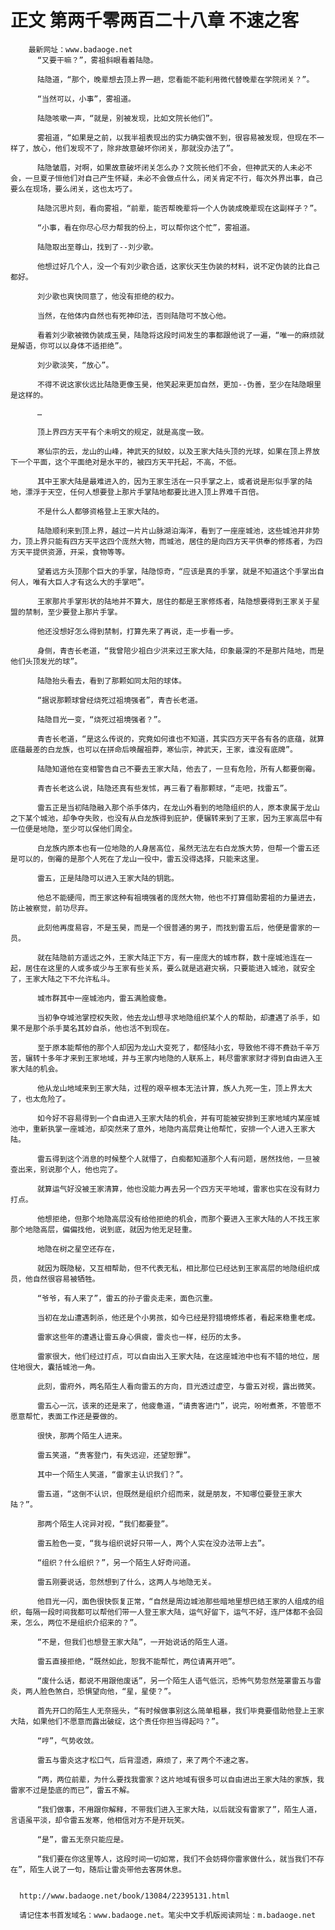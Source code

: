 # 正文 第两千零两百二十八章 不速之客
        最新网址：www.badaoge.net
          “又要干嘛？”，雾祖斜眼看着陆隐。
      
          陆隐道，“那个，晚辈想去顶上界一趟，您看能不能利用微代替晚辈在学院闭关？”。
      
          “当然可以，小事”，雾祖道。
      
          陆隐咳嗽一声，“就是，别被发现，比如文院长他们”。
      
          雾祖道，“如果是之前，以我半祖表现出的实力确实做不到，很容易被发现，但现在不一样了，放心，他们发现不了，除非故意破坏你闭关，那就没办法了”。
      
          陆隐皱眉，对啊，如果故意破坏闭关怎么办？文院长他们不会，但神武天的人未必不会，一旦夏子恒他们对自己产生怀疑，未必不会做点什么，闭关肯定不行，每次外界出事，自己要么在现场，要么闭关，这也太巧了。
      
          陆隐沉思片刻，看向雾祖，“前辈，能否帮晚辈将一个人伪装成晚辈现在这副样子？”。
      
          “小事，看在你尽心尽力帮我的份上，可以帮你这个忙”，雾祖道。
      
          陆隐取出至尊山，找到了--刘少歌。
      
          他想过好几个人，没一个有刘少歌合适，这家伙天生伪装的材料，说不定伪装的比自己都好。
      
          刘少歌也爽快同意了，他没有拒绝的权力。
      
          当然，在他体内自然也有死神印法，否则陆隐可不放心他。
      
          看着刘少歌被微伪装成玉昊，陆隐将这段时间发生的事都跟他说了一遍，“唯一的麻烦就是解语，你可以以身体不适拒绝”。
      
          刘少歌淡笑，“放心”。
      
          不得不说这家伙远比陆隐更像玉昊，他笑起来更加自然，更加--伪善，至少在陆隐眼里是这样的。
      
          …
      
          顶上界四方天平有个未明文的规定，就是高度一致。
      
          寒仙宗的云，龙山的山峰，神武天的狱蛟，以及王家大陆头顶的光球，如果在顶上界放下一个平面，这个平面绝对是水平的，被四方天平托起，不高，不低。
      
          其中王家大陆是最难进入的，因为王家生活在一只手掌之上，或者说是形似手掌的陆地，漂浮于天空，任何人想要登上那片手掌陆地都要比进入顶上界难千百倍。
      
          不是什么人都够资格登上王家大陆的。
      
          陆隐顺利来到顶上界，越过一片片山脉湖泊海洋，看到了一座座城池，这些城池并非势力，顶上界只能有四方天平这四个庞然大物，而城池，居住的是向四方天平供奉的修炼者，为四方天平提供资源，开采，食物等等。
      
          望着远方头顶那个巨大的手掌，陆隐惊奇，“应该是真的手掌，就是不知道这个手掌出自何人，唯有大巨人才有这么大的手掌吧”。
      
          王家那片手掌形状的陆地并不算大，居住的都是王家修炼者，陆隐想要得到王家关于星盟的禁制，至少要登上那片手掌。
      
          他还没想好怎么得到禁制，打算先来了再说，走一步看一步。
      
          身侧，青杏长老道，“我曾陪少祖白少洪来过王家大陆，印象最深的不是那片陆地，而是他们头顶发光的球”。
      
          陆隐抬头看去，看到了那颗如同太阳的球体。
      
          “据说那颗球曾经烧死过祖境强者”，青杏长老道。
      
          陆隐目光一变，“烧死过祖境强者？”。
      
          青杏长老道，“是这么传说的，究竟如何谁也不知道，其实四方天平各有各的底蕴，就算底蕴最差的白龙族，也可以在拼命后唤醒祖莽，寒仙宗，神武天，王家，谁没有底牌”。
      
          陆隐知道他在变相警告自己不要去王家大陆，他去了，一旦有危险，所有人都要倒霉。
      
          青杏长老这么说，陆隐还真有些发怵，再三看了看那颗球，“走吧，找雷五”。
      
          雷五正是当初陆隐融入那个杀手体内，在龙山外看到的地隐组织的人，原本隶属于龙山之下某个城池，却争夺失败，也没有从白龙族得到庇护，便辗转来到了王家，因为王家高层中有一位便是地隐，至少可以保他们周全。
      
          白龙族内原本也有一位地隐的人身居高位，虽然无法左右白龙族大势，但帮一个雷五还是可以的，倒霉的是那个人死在了龙山一役中，雷五没得选择，只能来这里。
      
          雷五，正是陆隐可以进入王家大陆的钥匙。
      
          他总不能硬闯，而王家这种有祖境强者的庞然大物，他也不打算借助雾祖的力量进去，防止被察觉，前功尽弃。
      
          此刻他再度易容，不是玉昊，而是一个很普通的男子，而找到雷五后，他便是雷家的一员。
      
          就在陆隐前方遥远之外，王家大陆正下方，有一座庞大的城市群，数十座城池连在一起，居住在这里的人或多或少与王家有些关系，要么就是逃避灾祸，只要能进入城池，就安全了，王家大陆之下不允许私斗。
      
          城市群其中一座城池内，雷五满脸疲惫。
      
          当初争夺城池掌控权失败，他去龙山想寻求地隐组织某个人的帮助，却遭遇了杀手，如果不是那个杀手莫名其妙自杀，他也活不到现在。
      
          至于原本能帮他的那个人却因为龙山大变死了，都怪陆小玄，导致他不得不费劲千辛万苦，辗转十多年才来到王家地域，并与王家内地隐的人联系上，耗尽雷家家财才得到自由进入王家大陆的机会。
      
          他从龙山地域来到王家大陆，过程的艰辛根本无法计算，族人九死一生，顶上界太大了，也太危险了。
      
          如今好不容易得到一个自由进入王家大陆的机会，并有可能被安排到王家地域内某座城池中，重新执掌一座城池，却突然来了意外，地隐内高层竟让他帮忙，安排一个人进入王家大陆。
      
          雷五得到这个消息的时候整个人就懵了，白痴都知道那个人有问题，居然找他，一旦被查出来，别说那个人，他也完了。
      
          就算运气好没被王家清算，他也没能力再去另一个四方天平地域，雷家也实在没有财力打点。
      
          他想拒绝，但那个地隐高层没有给他拒绝的机会，而那个要进入王家大陆的人不找王家那个地隐高层，偏偏找他，说到底，就因为他无足轻重。
      
          地隐在树之星空还存在，
      
          就因为既隐秘，又互相帮助，但不代表无私，相比那位已经达到王家高层的地隐组织成员，他自然很容易被牺牲。
      
          “爷爷，有人来了”，雷五的孙子雷炎走来，面色沉重。
      
          当初在龙山遭遇刺杀，他还是个小男孩，如今已经是狩猎境修炼者，看起来稳重老成。
      
          雷家这些年的遭遇让雷五身心俱疲，雷炎也一样，经历的太多。
      
          雷家很大，他们经过打点，可以自由出入王家大陆，在这座城池中也有不错的地位，居住地很大，囊括城池一角。
      
          此刻，雷府外，两名陌生人看向雷五的方向，目光透过虚空，与雷五对视，露出微笑。
      
          雷五心一沉，该来的还是来了，他疲惫道，“请贵客进门”，说完，吩咐煮茶，不管愿不愿意帮忙，表面工作还是要做的。
      
          很快，那两个陌生人进来。
      
          雷五笑道，“贵客登门，有失远迎，还望恕罪”。
      
          其中一个陌生人笑道，“雷家主认识我们？”。
      
          雷五道，“这倒不认识，但既然是组织介绍而来，就是朋友，不知哪位要登王家大陆？”。
      
          那两个陌生人诧异对视，“我们都要登”。
      
          雷五脸色一变，“我与组织说好只带一人，两个人实在没办法带上去”。
      
          “组织？什么组织？”，另一个陌生人好奇问道。
      
          雷五刚要说话，忽然想到了什么，这两人与地隐无关。
      
          他目光一闪，面色很快恢复正常，“自然是周边城池那些暗地里想巴结王家的人组成的组织，每隔一段时间我都可以帮他们带一人登王家大陆，运气好留下，运气不好，连尸体都不会回来，怎么，两位不是组织介绍来的？”。
      
          “不是，但我们也想登王家大陆”，一开始说话的陌生人道。
      
          雷五直接拒绝，“既然如此，恕我不能帮忙，两位请离开吧”。
      
          “废什么话，都说不用跟他废话”，另一个陌生人语气低沉，恐怖气势忽然笼罩雷五与雷炎，两人脸色煞白，恐惧望向他，“星，星使？”。
      
          首先开口的陌生人无奈摇头，“有时候做事别这么简单粗暴，我们毕竟要借助他登上王家大陆，如果他们不愿意而露出破绽，这个责任你担当得起吗？”。
      
          “哼”，气势收敛。
      
          雷五与雷炎这才松口气，后背湿透，麻烦了，来了两个不速之客。
      
          “两，两位前辈，为什么要找我雷家？这片地域有很多可以自由进出王家大陆的家族，我雷家不过是垫底的而已”，雷五不解。
      
          “我们做事，不用跟你解释，不带我们进入王家大陆，以后就没有雷家了”，陌生人道，言语虽平淡，却令雷五发寒，他相信对方不是开玩笑。
      
          “是”，雷五无奈只能应是。
      
          “我们要在你这里等人，这段时间一切如常，我们不会妨碍你雷家做什么，就当我们不存在”，陌生人说了一句，随后让雷炎带他去客房休息。
      
      
      http://www.badaoge.net/book/13084/22395131.html
      
      请记住本书首发域名：www.badaoge.net。笔尖中文手机版阅读网址：m.badaoge.net